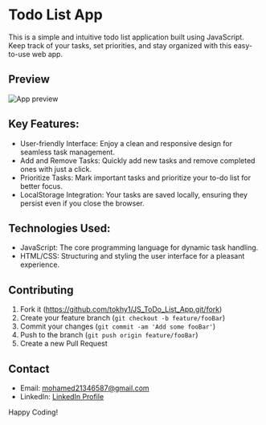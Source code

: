 # Todo List App

This is a simple and intuitive todo list application built using JavaScript. Keep track of your tasks, set priorities, and stay organized with this easy-to-use web app.

## Preview

![App preview](https://github.com/tokhy1/JS_ToDo_List_App/assets/140895791/76621d22-9164-4dd4-a4fe-5513fad82128)


## Key Features:

- User-friendly Interface: Enjoy a clean and responsive design for seamless task management.
- Add and Remove Tasks: Quickly add new tasks and remove completed ones with just a click.
- Prioritize Tasks: Mark important tasks and prioritize your to-do list for better focus.
- LocalStorage Integration: Your tasks are saved locally, ensuring they persist even if you close the browser.

## Technologies Used:

- JavaScript: The core programming language for dynamic task handling.
- HTML/CSS: Structuring and styling the user interface for a pleasant experience.

## Contributing

1. Fork it (<https://github.com/tokhy1/JS_ToDo_List_App.git/fork>)
2. Create your feature branch (`git checkout -b feature/fooBar`)
3. Commit your changes (`git commit -am 'Add some fooBar'`)
4. Push to the branch (`git push origin feature/fooBar`)
5. Create a new Pull Request

## Contact 
- Email: <mohamed21346587@gmail.com>
- LinkedIn: [LinkedIn Profile](https://www.linkedin.com/in/mohamed-ashraf-abd-elmoneam-409538246?lipi=urn%3Ali%3Apage%3Ad_flagship3_profile_view_base_contact_details%3BgLq%2BPh0QQX62Mwzt3ozQGQ%3D%3D)


Happy Coding!
